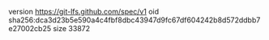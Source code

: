 version https://git-lfs.github.com/spec/v1
oid sha256:dca3d23b5e590a4c4fbf8dbc43947d9fc67df604242b8d572ddbb7e27002cb25
size 33872
